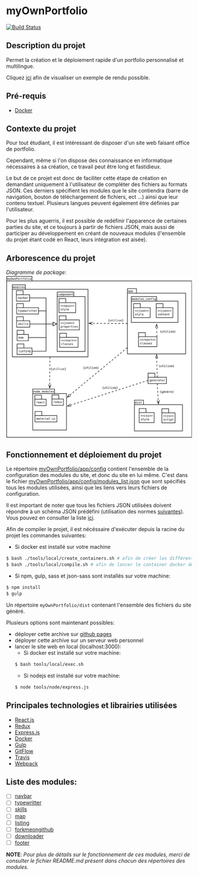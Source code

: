 # myOwnPortfolio
[![Build Status](https://travis-ci.org/MacBootglass/myOwnPortfolio.svg?branch=master)](https://travis-ci.org/MacBootglass/myOwnPortfolio)

## Description du projet
Permet la création et le déploiement rapide d'un portfolio personnalisé et multilingue.

Cliquez [ici](https://macbootglass.github.io) afin de visualiser un exemple de rendu possible.

## Pré-requis
- [Docker]()


## Contexte du projet
Pour tout étudiant, il est intéressant de disposer d'un site web faisant office de portfolio.

Cependant, même si l'on dispose des connaissance en informatique nécessaires à sa création, ce travail peut être long et fastidieux.

Le but de ce projet est donc de faciliter cette étape de création en demandant uniquement à l'utilisateur de compléter des fichiers au formats JSON.
Ces derniers spécifient les modules que le site contiendra (barre de navigation, bouton de téléchargement de fichiers, ect ...) ainsi que leur contenu textuel. Plusieurs langues peuvent également être définies par l'utilisateur.

Pour les plus aguerris, il est possible de redéfinir l'apparence de certaines parties du site, et ce toujours à partir de fichiers JSON, mais aussi de participer au développement en créant de nouveaux modules (l'ensemble du projet étant codé en React, leurs intégration est aisée).


## Arborescence du projet
_Diagramme de package:_
![Diagramme de Package](./doc/diagrams/package_diagram.svg)


## Fonctionnement et déploiement du projet
Le répertoire [myOwnPortfolio/app/config](./app/config) contient l'ensemble de la configuration des modules du site, et donc du site en lui même.
C'est dans le fichier [myOwnPortfolio/app/config/modules_list.json](./app/config/modules_list.json) que sont spécifiés tous les modules utilisées, ainsi que les liens vers leurs fichiers de configuration.

Il est important de noter que tous les fichiers JSON utilisées doivent répondre à un schéma JSON prédéfini (utilisation des normes [suivantes](http://json-schema.org/examples.html)). Vous pouvez en consulter la liste [ici](./doc/json-schemas).

Afin de compiler le projet, il est nécéssaire d'exécuter depuis la racine du projet les commandes suivantes:
- Si docker est installé sur votre machine
```bash
$ bash ./tools/local/create_containers.sh # afin de créer les différents containers docker utilisés
$ bash ./tools/local/compile.sh # afin de lancer le container docker de compilation
```
- Si npm, gulp, sass et json-sass sont installés sur votre machine:
```bash
$ npm install
$ gulp
```

Un répertoire `myOwnPortfolio/dist` contenant l'ensemble des fichiers du site généré.

Plusieurs options sont maintenant possibles:
- déployer cette archive sur [github pages](https://pages.github.com)
- déployer cette archive sur un serveur web personnel
- lancer le site web en local (localhost:3000):
  - Si docker est installé sur votre machine:
  ```bash
  $ bash tools/local/exec.sh
  ```
  - Si nodejs est installé sur votre machine:
  ```bash
  $ node tools/node/express.js
  ```


## Principales technologies et librairies utilisées
- [React.js]()
- [Redux]()
- [Express.js]()
- [Docker]()
- [Gulp]()
- [GitFlow]()
- [Travis]()
- [Webpack]()


## Liste des modules:
- [ ] [navbar](./modules/navbar/)
- [ ] [typewritter](./modules/typewritter/)
- [ ] [skills](./modules/skills)
- [ ] [map](./modules/map)
- [ ] [listing](./modules/listing)
- [ ] [forkmeongithub](./modules/forkmeongithub)
- [ ] [downloader](./modules/downloader)
- [ ] [footer](./modules/footer)

__NOTE__: _Pour plus de détails sur le fonctionnement de ces modules, merci de consulter le fichier README.md présent dans chacun des répertoires des modules._

